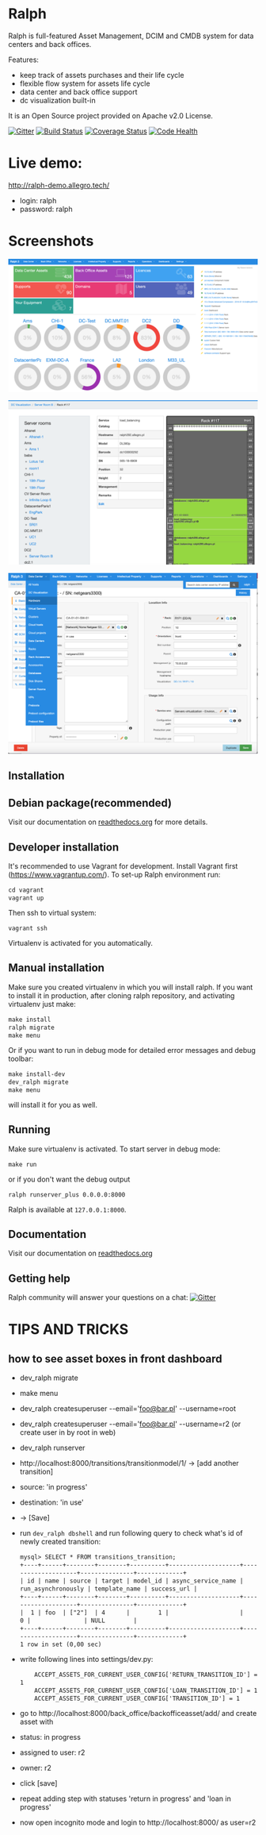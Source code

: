 # Ralph

Ralph is full-featured Asset Management, DCIM and CMDB system for data centers and back offices.

Features:

* keep track of assets purchases and their life cycle
* flexible flow system for assets life cycle
* data center and back office support
* dc visualization built-in

It is an Open Source project provided on Apache v2.0 License.

[![Gitter](https://img.shields.io/gitter/room/gitterHQ/gitter.svg)](https://gitter.im/allegro/ralph?utm_source=badge&utm_medium=badge&utm_campaign=pr-badge&utm_content=badge)
[![Build Status](https://travis-ci.org/allegro/ralph.svg)](https://travis-ci.org/allegro/ralph)
[![Coverage Status](https://coveralls.io/repos/allegro/ralph/badge.svg?branch=ng&service=github)](https://coveralls.io/github/allegro/ralph?branch=ng)
[![Code Health](https://landscape.io/github/allegro/ralph/ng/landscape.svg?style=flat)](https://landscape.io/github/allegro/ralph/ng)

# Live demo:

http://ralph-demo.allegro.tech/

* login: ralph
* password: ralph

# Screenshots 

![img](https://github.com/allegro/ralph/blob/ng/docs/img/welcome-screen-1.png?raw=true)

![img](https://github.com/allegro/ralph/blob/ng/docs/img/welcome-screen-2.png?raw=true)

![img](https://github.com/allegro/ralph/blob/ng/docs/img/welcome-screen-3.png?raw=true)


## Installation

## Debian package(recommended)
Visit our documentation on [readthedocs.org](http://ralph-ng.readthedocs.org) for more details.

## Developer installation

It's recommended to use Vagrant for development. Install Vagrant first (https://www.vagrantup.com/). To set-up Ralph environment run:

    cd vagrant
    vagrant up

Then ssh to virtual system:

    vagrant ssh

Virtualenv is activated for you automatically.


## Manual installation

Make sure you created virtualenv in which you will install ralph.
If you want to install it in production, after cloning ralph repository, and activating virtualenv just make:

    make install
    ralph migrate
    make menu

Or if you want to run in debug mode for detailed error messages and debug toolbar:

    make install-dev
    dev_ralph migrate
    make menu

will install it for you as well.

## Running

Make sure virtualenv is activated. To start server in debug mode:

    make run

or if you don't want the debug output

    ralph runserver_plus 0.0.0.0:8000


Ralph is available at `127.0.0.1:8000`.


## Documentation
Visit our documentation on [readthedocs.org](http://ralph-ng.readthedocs.org)

## Getting help

Ralph community will answer your questions on a chat: [![Gitter](https://img.shields.io/gitter/room/gitterHQ/gitter.svg)](https://gitter.im/allegro/ralph?utm_source=badge&utm_medium=badge&utm_campaign=pr-badge&utm_content=badge)


# TIPS AND TRICKS

## how to see asset boxes in front dashboard

* dev_ralph migrate
* make menu
* dev_ralph createsuperuser --email='foo@bar.pl' --username=root
* dev_ralph createsuperuser --email='foo@bar.pl' --username=r2 (or create user in by root in web)
* dev_ralph runserver
* http://localhost:8000/transitions/transitionmodel/1/ -> [add another transition]
 * source: 'in progress'
 * destination: 'in use'
 * -> [Save]
 * run `dev_ralph dbshell` and run following query to check what's id of newly created transition:
    
    ```
    mysql> SELECT * FROM transitions_transition;
    +----+------+--------+--------+----------+--------------------+--------------------+---------------+-------------+
    | id | name | source | target | model_id | async_service_name | run_asynchronously | template_name | success_url |
    +----+------+--------+--------+----------+--------------------+--------------------+---------------+-------------+
    |  1 | foo  | ["2"]  | 4      |        1 |                    |                  0 |               | NULL        |
    +----+------+--------+--------+----------+--------------------+--------------------+---------------+-------------+
    1 row in set (0,00 sec)
    ```
* write following lines into settings/dev.py:

    ```
        ACCEPT_ASSETS_FOR_CURRENT_USER_CONFIG['RETURN_TRANSITION_ID'] = 1
        ACCEPT_ASSETS_FOR_CURRENT_USER_CONFIG['LOAN_TRANSITION_ID'] = 1
        ACCEPT_ASSETS_FOR_CURRENT_USER_CONFIG['TRANSITION_ID'] = 1
    ```
* go to http://localhost:8000/back_office/backofficeasset/add/ and create asset with
 * status: in progress
 * assigned to user: r2
 * owner: r2
 * click [save]
* repeat adding step with statuses 'return in progress' and 'loan in progress'
* now open incognito mode and login to http://localhost:8000/ as user=r2

